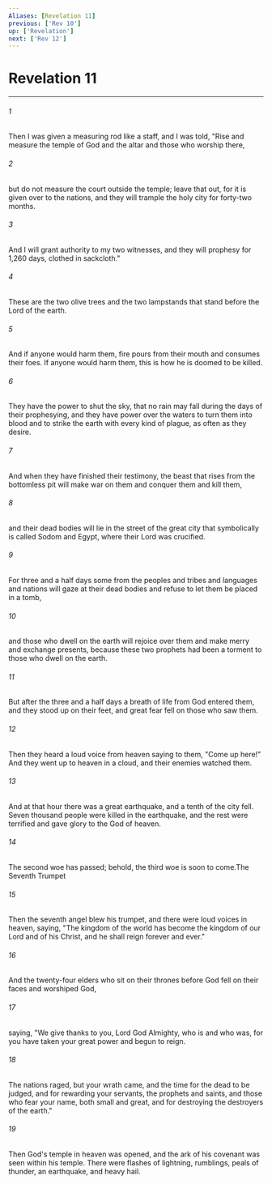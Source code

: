 ```yaml
---
Aliases: [Revelation 11]
previous: ['Rev 10']
up: ['Revelation']
next: ['Rev 12']
---
```

# Revelation 11

***

 

###### 1 
Then I was given a measuring rod like a staff, and I was told, "Rise and measure the temple of God and the altar and those who worship there, 
 

###### 2 
but do not measure the court outside the temple; leave that out, for it is given over to the nations, and they will trample the holy city for forty-two months. 
 

###### 3 
And I will grant authority to my two witnesses, and they will prophesy for 1,260 days, clothed in sackcloth."
 
 

###### 4 
These are the two olive trees and the two lampstands that stand before the Lord of the earth. 
 

###### 5 
And if anyone would harm them, fire pours from their mouth and consumes their foes. If anyone would harm them, this is how he is doomed to be killed. 
 

###### 6 
They have the power to shut the sky, that no rain may fall during the days of their prophesying, and they have power over the waters to turn them into blood and to strike the earth with every kind of plague, as often as they desire. 
 

###### 7 
And when they have finished their testimony, the beast that rises from the bottomless pit will make war on them and conquer them and kill them, 
 

###### 8 
and their dead bodies will lie in the street of the great city that symbolically is called Sodom and Egypt, where their Lord was crucified. 
 

###### 9 
For three and a half days some from the peoples and tribes and languages and nations will gaze at their dead bodies and refuse to let them be placed in a tomb, 
 

###### 10 
and those who dwell on the earth will rejoice over them and make merry and exchange presents, because these two prophets had been a torment to those who dwell on the earth. 
 

###### 11 
But after the three and a half days a breath of life from God entered them, and they stood up on their feet, and great fear fell on those who saw them. 
 

###### 12 
Then they heard a loud voice from heaven saying to them, "Come up here!" And they went up to heaven in a cloud, and their enemies watched them. 
 

###### 13 
And at that hour there was a great earthquake, and a tenth of the city fell. Seven thousand people were killed in the earthquake, and the rest were terrified and gave glory to the God of heaven.
 
 

###### 14 
The second woe has passed; behold, the third woe is soon to come.The Seventh Trumpet
 
 

###### 15 
Then the seventh angel blew his trumpet, and there were loud voices in heaven, saying, "The kingdom of the world has become the kingdom of our Lord and of his Christ, and he shall reign forever and ever." 
 

###### 16 
And the twenty-four elders who sit on their thrones before God fell on their faces and worshiped God, 
 

###### 17 
saying,
 "We give thanks to you, Lord God Almighty, 
 who is and who was, 
 for you have taken your great power 
 and begun to reign. 
 
 

###### 18 
The nations raged, 
 but your wrath came, 
 and the time for the dead to be judged, 
 and for rewarding your servants, the prophets and saints, 
 and those who fear your name, 
 both small and great, 
 and for destroying the destroyers of the earth."
 
 

###### 19 
Then God's temple in heaven was opened, and the ark of his covenant was seen within his temple. There were flashes of lightning, rumblings, peals of thunder, an earthquake, and heavy hail.
 
